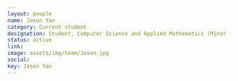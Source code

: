 ```yaml
---
layout: people
name: Jason Yan
category: Current student
designation: Student, Computer Science and Applied Mathematics (Minor in Statistics)
status: active
link: 
image: assets/img/team/Jason.jpg
social: 
key: Jason Yan
---
```


